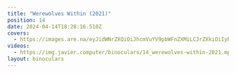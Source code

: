 ```yaml
---
title: "Werewolves Within (2021)"
position: 14
date: 2024-04-14T18:28:16.510Z
covers:
  - https://images.are.na/eyJidWNrZXQiOiJhcmVuYV9pbWFnZXMiLCJrZXkiOiIyNzU1NDE0Ny9vcmlnaW5hbF9mMDYzOGUxYjM0YTRiNTI1MjAyNDA0MTQtMi00ZjIycWEucG5nIiwiZWRpdHMiOnsicmVzaXplIjp7IndpZHRoIjoxODAwLCJoZWlnaHQiOjE4MDAsImZpdCI6Imluc2lkZSIsIndpdGhvdXRFbmxhcmdlbWVudCI6dHJ1ZX0sIndlYnAiOnsicXVhbGl0eSI6NjV9LCJqcGVnIjp7InF1YWxpdHkiOjY1fSwicm90YXRlIjpudWxsfX0=?bc=0
videos:
  - https://img.javier.computer/binoculars/14_werewolves-within-2021.mp4
layout: binoculars
---
```

